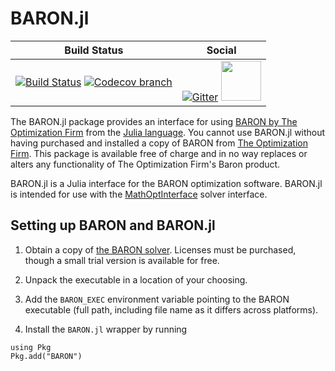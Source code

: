 BARON.jl
========

| **Build Status** | **Social** |
|:----------------:|:----------:|
| [![Build Status][build-img]][build-url] [![Codecov branch][codecov-img]][codecov-url] | [![Gitter][gitter-img]][gitter-url] [<img src="https://upload.wikimedia.org/wikipedia/commons/thumb/a/af/Discourse_logo.png/799px-Discourse_logo.png" width="64">][discourse-url] |


[build-img]: https://github.com/jump-dev/BARON.jl/workflows/CI/badge.svg?branch=master
[build-url]: https://github.com/jump-dev/BARON.jl/actions?query=workflow%3ACI
[codecov-img]: http://codecov.io/github/jump-dev/BARON.jl/coverage.svg?branch=master
[codecov-url]: http://codecov.io/github/jump-dev/BARON.jl?branch=master

[gitter-url]: https://gitter.im/JuliaOpt/JuMP-dev?utm_source=share-link&utm_medium=link&utm_campaign=share-link
[gitter-img]: https://badges.gitter.im/JuliaOpt/JuMP-dev.svg
[discourse-url]: https://discourse.julialang.org/c/domain/opt

The BARON.jl package provides an interface for using [BARON by The Optimization Firm](http://minlp.com/baron) from the [Julia language](http://julialang.org/). You cannot use BARON.jl without having purchased and installed a copy of BARON from [The Optimization Firm](http://minlp.com/). This package is available free of charge and in no way replaces or alters any functionality of The Optimization Firm's Baron product.

BARON.jl is a Julia interface for the BARON optimization software. BARON.jl is intended for use with the [MathOptInterface](https://github.com/jump-dev/MathOptInterface.jl) solver interface.

Setting up BARON and BARON.jl
--------------------------------------------------

1) Obtain a copy of [the BARON solver](http://minlp.com/). Licenses must be purchased, though a small trial version is available for free.

2) Unpack the executable in a location of your choosing.

3) Add the ``BARON_EXEC`` environment variable pointing to the BARON executable (full path, including file name as it differs across platforms).

4) Install the ``BARON.jl`` wrapper by running
```
using Pkg
Pkg.add("BARON")
```
